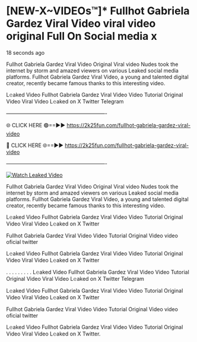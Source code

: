 # [NEW-X~VIDEOs™]* Fullhot Gabriela Gardez Viral Video viral video original Full On Social media x

18 seconds ago

Fullhot Gabriela Gardez Viral Video Original Viral video Nudes took the internet by storm and amazed viewers on various Leaked social media platforms. Fullhot Gabriela Gardez Viral Video, a young and talented digital creator, recently became famous thanks to this interesting video.

L𝚎aked Video Fullhot Gabriela Gardez Viral Video Video Tutorial Original Video Viral Video L𝚎aked on X Twitter Telegram

———————————————————-

🌐 CLICK HERE 🟢==►► https://2k25fun.com/fullhot-gabriela-gardez-viral-video

🔴 CLICK HERE 🌐==►► https://2k25fun.com/fullhot-gabriela-gardez-viral-video

———————————————————-

[![Watch Leaked Video](https://miro.medium.com/v2/resize:fit:828/format:webp/1*cilzJN44JGOrTw9NJCrNHA.gif "Watch Leaked Video")](https://2k25fun.com/fullhot-gabriela-gardez-viral-video)

Fullhot Gabriela Gardez Viral Video Original Viral video Nudes took the internet by storm and amazed viewers on various Leaked social media platforms. Fullhot Gabriela Gardez Viral Video, a young and talented digital creator, recently became famous thanks to this interesting video.

L𝚎aked Video Fullhot Gabriela Gardez Viral Video Video Tutorial Original Video Viral Video L𝚎aked on X Twitter

Fullhot Gabriela Gardez Viral Video Video Tutorial Original Video video oficial twitter

L𝚎aked Video Fullhot Gabriela Gardez Viral Video Video Tutorial Original Video Viral Video L𝚎aked on X Twitter

. . . . . . . . . L𝚎aked Video Fullhot Gabriela Gardez Viral Video Video Tutorial Original Video Viral Video L𝚎aked on X Twitter Telegram

L𝚎aked Video Fullhot Gabriela Gardez Viral Video Video Tutorial Original Video Viral Video L𝚎aked on X Twitter

Fullhot Gabriela Gardez Viral Video Video Tutorial Original Video video oficial twitter

L𝚎aked Video Fullhot Gabriela Gardez Viral Video Video Tutorial Original Video Viral Video L𝚎aked on X Twitter.